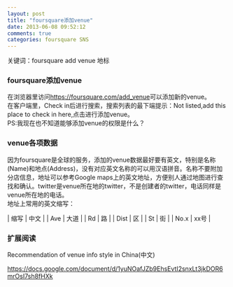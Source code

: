 ```yaml
---
layout: post
title: "foursquare添加venue"
date: 2013-06-08 09:52:12
comments: true
categories: foursquare SNS
---
```


关键词：foursquare add venue 地标

### foursquare添加venue
在浏览器里访问<https://foursquare.com/add_venue>可以添加新的venue。  
在客户端里，Check in后进行搜索，搜索列表的最下端提示：Not listed,add this place to check in here,点击进行添加venue。  
PS:我现在也不知道能够添加venue的权限是什么？

### venue各项数据
因为foursquare是全球的服务，添加的venue数据最好要有英文，特别是名称(Name)和地点(Address)，没有对应英文名称的可以用汉语拼音。名称不要附加分店信息，地址可以参考Google maps上的英文地址，方便别人通过地图进行查找和确认。twitter是venue所在地的twitter，不是创建者的twitter，电话同样是venue所在地的电话。  
地址上常用的英文缩写：

| 缩写 | 中文 |
| Ave  | 大道 |
| Rd   | 路   |
| Dist | 区   |
| St   | 街   |
| No.x | xx号 |

### 扩展阅读
Recommendation of venue info style in China(中文) 

<https://docs.google.com/document/d/1yuNOafJZb9EhsEvtI2snxLt3jkDOR6mrOsI7sh8fHXk>
